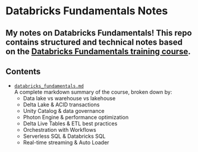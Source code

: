 # Databricks Fundamentals Notes

My notes on **Databricks Fundamentals**! This repo contains structured and technical notes based on the [Databricks Fundamentals training course](https://www.databricks.com/resources/learn/training/databricks-fundamentals).
-------------

## Contents

- [`databricks_fundamentals.md`](databricks_fundamentals.md)  
  A complete markdown summary of the course, broken down by:
  - Data lake vs warehouse vs lakehouse
  - Delta Lake & ACID transactions
  - Unity Catalog & data governance
  - Photon Engine & performance optimization
  - Delta Live Tables & ETL best practices
  - Orchestration with Workflows
  - Serverless SQL & Databricks SQL
  - Real-time streaming & Auto Loader